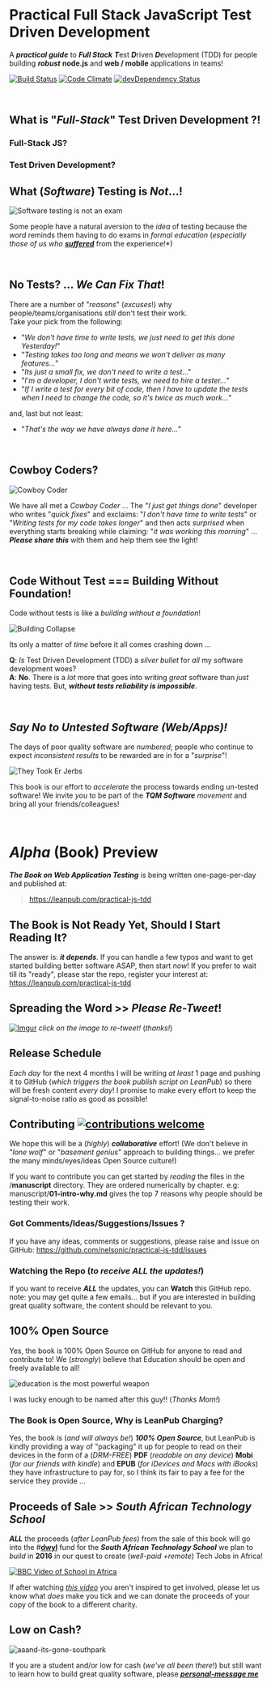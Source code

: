 # Practical Full Stack JavaScript Test Driven Development

A ***practical guide*** to ***Full Stack*** ***T***est ***D***riven ***D***evelopment (TDD) for people building ***robust*** **node.js** and **web / mobile** applications in teams!

[![Build Status](https://travis-ci.org/nelsonic/practical-js-tdd.svg?branch=master)](https://travis-ci.org/nelsonic/practical-js-tdd) [![Code Climate](https://codeclimate.com/github/nelsonic/practical-js-tdd.png)](https://codeclimate.com/github/nelsonic/practical-js-tdd) [![devDependency Status](https://david-dm.org/nelsonic/practical-js-tdd/dev-status.svg)](https://david-dm.org/nelsonic/practical-js-tdd#info=devDependencies)

<br />

## What is "*Full-Stack*" Test Driven Development ?!


### Full-Stack JS?



### Test Driven Development?



## What (*Software*) Testing is *Not*...!

![Software testing is not an exam](https://raw.github.com/nelsonic/practical-js-tdd/master/manuscript/images/00-what-testing-is-not--multiple-choice-with-broken-pencil.jpg "Software Testing is NOT an Exam!")

Some people have a natural aversion to the *idea* of testing because the *word* reminds them having to do exams in *formal education* (*especially those of us who* [***suffered***](https://www.youtube.com/watch?v=J6lyURyVz7k) from the experience!*)


<br />

## No Tests? ... *We Can Fix That*!

There are a number of "*reasons*" (*excuses*!) why people/teams/organisations *still* don't test their work.  
Take your pick from the following:

- "*We don't have time to write tests, we just need to get this done Yesterday!*"
- "*Testing takes too long and means we won't deliver as many features...*"
- "*Its just a small fix, we don't need to write a test*..."
- "*I'm a developer, I don't write tests, we need to hire a tester...*"
- "*If I write a test for every bit of code, then I have to update the tests when I need to change the code, so it's twice as much work...*"

and, last but not least:

- "*That's the way we have always done it here...*"





<br />

## Cowboy Coders?

![Cowboy Coder](https://raw.github.com/nelsonic/practical-js-tdd/master/manuscript/images/cowboy-coder.png "Cowboy Coder")

We have all met a *Cowboy Coder* ... The "*I just get things done*"
developer who writes "*quick fixes*" and
exclaims: "*I don't have time to write tests*" or
"*Writing tests for my code takes longer*" and then acts *surprised* when
everything starts breaking while claiming: "*it was working this morning*" ... ***Please share this*** with them and help them see the light!


<br />

## Code Without Test === Building Without Foundation!

Code without tests is like a *building without a foundation*!

![Building Collapse](https://raw.github.com/nelsonic/practical-js-tdd/master/manuscript/images/building-collapse-940x627.jpg "Building Collapse")

Its only a matter of *time* before it all comes crashing down ...

**Q**: *Is* Test Driven Development (TDD) a *silver bullet* for *all* my software development woes?  
**A**: **No**.
There is a *lot* more that goes into writing *great* software than
*just* having tests. But, ***without tests reliability is impossible***.


<br />

## *Say No to Untested Software (Web/Apps)!*

The days of poor quality software are *numbered*; people who continue to expect *inconsistent results* to be rewarded are in for a "*surprise*"!

![They Took Er Jerbs](https://raw.github.com/nelsonic/practical-js-tdd/master/manuscript/images/they-took-our-jerbs.jpg "They Took Er Jerbs")


This book is our effort to *accelerate* the process towards ending un-tested software!
We invite *you* to be part of the ***TQM Software*** *movement* and bring all your friends/colleagues!

 <br />


# *Alpha* (Book) Preview

***The Book on Web Application Testing*** is being written one-page-per-day and published at:

> https://leanpub.com/practical-js-tdd

## The Book is Not Ready Yet, Should I Start Reading It?

The answer is: ***it depends***.
If you can handle a few typos and want to get started building better software ASAP, then start *now*! If you prefer to wait till its "ready", please star the repo, register your interest at: https://leanpub.com/practical-js-tdd


## Spreading the Word >> *Please Re-Tweet*!

[![Imgur](https://raw.githubusercontent.com/nelsonic/practical-js-tdd/master/manuscript/images/pfst-initial-tweet-with-retweets.png)](https://twitter.com/nelsonic/status/607053734502375424) *click on the image to re-tweet!* (*thanks!*)



## Release Schedule

*Each day* for the next 4 months I will be writing *at least* 1 page and pushing it to GitHub (*which triggers the book publish script on LeanPub*) so there will be fresh content *every day*! I promise to make every effort to keep the signal-to-noise ratio as good as possible!

## Contributing [![contributions welcome](https://img.shields.io/badge/contributions-welcome-brightgreen.svg?style=flat)](https://github.com/dwyl/esta/issues)

We hope this will be a (*highly*) ***collaborative*** effort! (We don't believe in "*lone wolf*" or "*basement genius*" approach to building things... we prefer the many minds/eyes/ideas Open Source culture!)

If you want to contribute you can get started by *reading* the files in the
 /**manuscript** directory. They are ordered numerically by chapter. e.g:
 manuscript/**01-intro-why.md** gives the top 7 reasons why people should be
 testing their work.

### Got Comments/Ideas/Suggestions/Issues ?

If you have any ideas, comments or suggestions, please raise and issue on GitHub: https://github.com/nelsonic/practical-js-tdd/issues


### Watching the Repo (*to receive ALL the updates!*)

If you want to receive ***ALL*** the updates, you can **Watch** this GitHub repo. note: you may get quite a few emails... but if you are interested in building great quality software, the content should be relevant to you.

## 100% Open Source

Yes, the book is 100% Open Source on GitHub for anyone to read and contribute to! We (*strongly*) believe that Education should be open and freely available to all!

![education is the most powerful weapon](https://raw.githubusercontent.com/nelsonic/practical-js-tdd/master/manuscript/images/Nelson-Mandela-Education-is-the-most-powerful-weapon-you-can-use-to-change-the-world.png)

I was lucky enough to be named after this guy!! (*Thanks Mom!*)



### The Book is Open Source, Why is LeanPub Charging?

Yes, the book is (*and will always be!*) ***100% Open Source***, but LeanPub is kindly providing a way of "packaging" it up for people to read on their devices in the form of a (*DRM-FREE*) **PDF** (*readable on any device*) **Mobi** (*for our friends with kindle*) and **EPUB** (*for iDevices and Macs with iBooks*) they have infrastructure to pay for, so I think its fair to pay a fee for the service they provide ...


## Proceeds of Sale >> *South African Technology School*

***ALL*** the proceeds (*after LeanPub fees*) from the sale of this book will go into the #[**dwyl**](https://github.com/dwyl/) fund for the ***South African Technology School***
we plan to *build* in **2016** in our quest to create (*well-paid +remote*) Tech Jobs in Africa!

[![BBC Video of School in Africa](https://raw.githubusercontent.com/nelsonic/practical-js-tdd/master/manuscript/images/bbc-school-video-screenshot.png)](http://www.bbc.co.uk/education/clips/zjh4d2p "BBC Video of School in South Africa")

If after watching [*this video*](http://www.bbc.co.uk/education/clips/zjh4d2p) you aren't inspired to get involved,
please let us know what *does* make you tick and we can donate the proceeds of your copy of the book to a different charity.


## Low on Cash?

![aaand-its-gone-southpark](https://raw.githubusercontent.com/nelsonic/practical-js-tdd/master/manuscript/images/aaand-its-gone-southpark.jpg)

If you are a student and/or low for cash (*we've all been there*!) but still want to learn how to build great quality software, please [***personal-message me***](https://twitter.com/nelsonic)
